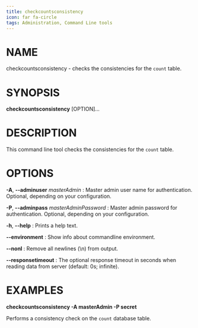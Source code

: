 ```yaml
---
title: checkcountsconsistency
icon: far fa-circle
tags: Administration, Command Line tools
---
```


# NAME

checkcountsconsistency - checks the consistencies for the `count` table.

# SYNOPSIS

**checkcountsconsistency** [OPTION]...

# DESCRIPTION

This command line tool checks the consistencies for the `count` table.

# OPTIONS

**-A**, **--adminuser** *masterAdmin*
: Master admin user name for authentication. Optional, depending on your configuration.

**-P**, **--adminpass** *masterAdminPassword*
: Master admin password for authentication. Optional, depending on your configuration.

**-h**, **--help**
: Prints a help text.

**--environment**
: Show info about commandline environment.

**--nonl**
: Remove all newlines (\\n) from output.

**--responsetimeout**
: The optional response timeout in seconds when reading data from server (default: 0s; infinite).

# EXAMPLES

**checkcountsconsistency -A masterAdmin -P secret**

Performs a consistency check on the `count` database table.

